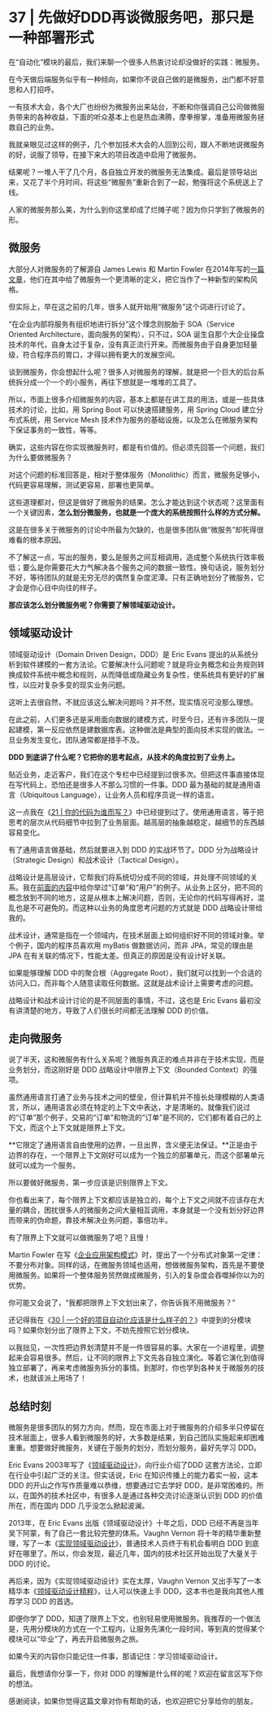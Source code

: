 # 37 | 先做好DDD再谈微服务吧，那只是一种部署形式
    

在“自动化”模块的最后，我们来聊一个很多人热衷讨论却没做好的实践：微服务。

在今天做后端服务似乎有一种倾向，如果你不说自己做的是微服务，出门都不好意思和人打招呼。

一有技术大会，各个大厂也纷纷为微服务出来站台，不断和你强调自己公司做微服务带来的各种收益，下面的听众基本上也是热血沸腾，摩拳擦掌，准备用微服务拯救自己的业务。

我就亲眼见过这样的例子，几个参加技术大会的人回到公司，跟人不断地说微服务的好，说服了领导，在接下来大的项目改造中启用了微服务。

结果呢？一堆人干了几个月，各自独立开发的微服务无法集成。最后是领导站出来，又花了半个月时间，将这些“微服务”重新合到了一起，勉强将这个系统送上了线。

人家的微服务那么美，为什么到你这里却成了烂摊子呢？因为你只学到了微服务的形。

## 微服务

大部分人对微服务的了解源自 James Lewis 和 Martin Fowler 在2014年写的[一篇文章](http://www.martinfowler.com/articles/microservices.html)，他们在其中给了微服务一个更清晰的定义，把它当作了一种新型的架构风格。

但实际上，早在这之前的几年，很多人就开始用“微服务”这个词进行讨论了。

“在企业内部将服务有组织地进行拆分”这个理念则脱胎于 SOA（Service Oriented Architecture，面向服务的架构），只不过，SOA 诞生自那个大企业操盘技术的年代，自身太过于复杂，没有真正流行开来。而微服务由于自身更加轻量级，符合程序员的胃口，才得以拥有更大的发展空间。

谈到微服务，你会想起什么呢？很多人对微服务的理解，就是把一个巨大的后台系统拆分成一个一个的小服务，再往下想就是一堆堆的工具了。

所以，市面上很多介绍微服务的内容，基本上都是在讲工具的用法，或是一些具体技术的讨论，比如，用 Spring Boot 可以快速搭建服务，用 Spring Cloud 建立分布式系统，用 Service Mesh 技术作为服务的基础设施，以及怎么在微服务架构下保证事务的一致性，等等。

确实，这些内容在你实现微服务时，都是有价值的。但必须先回答一个问题，我们为什么要做微服务？

对这个问题的标准回答是，相对于整体服务（Monolithic）而言，微服务足够小，代码更容易理解，测试更容易，部署也更简单。

这些道理都对，但这是做好了微服务的结果。怎么才能达到这个状态呢？这里面有一个关键因素，**怎么划分微服务，也就是一个庞大的系统按照什么样的方式分解。**

这是在很多关于微服务的讨论中所最为欠缺的，也是很多团队做“微服务”却死得很难看的根本原因。

不了解这一点，写出的服务，要么是服务之间互相调用，造成整个系统执行效率极低；要么是你需要花大力气解决各个服务之间的数据一致性。换句话说，服务划分不好，等待团队的就是无穷无尽的偶然复杂度泥潭。只有正确地划分了微服务，它才会是你心目中向往的样子。

**那应该怎么划分微服务呢？你需要了解领域驱动设计。**

## 领域驱动设计

领域驱动设计（Domain Driven Design，DDD）是 Eric Evans 提出的从系统分析到软件建模的一套方法论。它要解决什么问题呢？就是将业务概念和业务规则转换成软件系统中概念和规则，从而降低或隐藏业务复杂性，使系统具有更好的扩展性，以应对复杂多变的现实业务问题。

这听上去很自然，不就应该这么解决问题吗？并不然，现实情况可没那么理想。

在此之前，人们更多还是采用面向数据的建模方式，时至今日，还有许多团队一提起建模，第一反应依然是建数据库表。这种做法是典型的面向技术实现的做法。一旦业务发生变化，团队通常都是措手不及。

**DDD 到底讲了什么呢？它把你的思考起点，从技术的角度拉到了业务上。**

贴近业务，走近客户，我们在这个专栏中已经提到过很多次。但把这件事直接体现在写代码上，恐怕还是很多人不那么习惯的一件事。DDD 最为基础的就是通用语言（Ubiquitous Language），让业务人员和程序员说一样的语言。

这一点我在《[21 | 你的代码为谁而写？](http://time.geekbang.org/column/article/82581)》中已经提到过了。使用通用语言，等于把思考的层次从代码细节中拉到了业务层面。越高层的抽象越稳定，越细节的东西越容易变化。

有了通用语言做基础，然后就要进入到 DDD 的实战环节了。DDD 分为战略设计（Strategic Design）和战术设计（Tactical Design）。

战略设计是高层设计，它帮我们将系统切分成不同的领域，并处理不同领域的关系。我在[前面的内容](http://time.geekbang.org/column/article/82581)中给你举过“订单”和“用户”的例子。从业务上区分，把不同的概念放到不同的地方，这是从根本上解决问题，否则，无论你的代码写得再好，混乱也是不可避免的。而这种以业务的角度思考问题的方式就是 DDD 战略设计带给我的。

战术设计，通常是指在一个领域内，在技术层面上如何组织好不同的领域对象。举个例子，国内的程序员喜欢用 myBatis 做数据访问，而非 JPA，常见的理由是 JPA 在有关联的情况下，性能太差。但真正的原因是没有设计好关联。

如果能够理解 DDD 中的聚合根（Aggregate Root），我们就可以找到一个合适的访问入口，而非每个人随意读取任何数据。这就是战术设计上需要考虑的问题。

战略设计和战术设计讨论的是不同层面的事情，不过，这也是 Eric Evans 最初没有讲清楚的地方，导致了人们很长时间都无法理解 DDD 的价值。

## 走向微服务

说了半天，这和微服务有什么关系呢？微服务真正的难点并非在于技术实现，而是业务划分，而这刚好是 DDD 战略设计中限界上下文（Bounded Context）的强项。

虽然通用语言打通了业务与技术之间的壁垒，但计算机并不擅长处理模糊的人类语言，所以，通用语言必须在特定的上下文中表达，才是清晰的。就像我们说过的“订单”那个例子，交易的“订单”和物流的“订单”是不同的，它们都有着自己的上下文，而这个上下文就是限界上下文。

**它限定了通用语言自由使用的边界，一旦出界，含义便无法保证。**正是由于边界的存在，一个限界上下文刚好可以成为一个独立的部署单元，而这个部署单元就可以成为一个服务。

所以要做好微服务，第一步应该是识别限界上下文。

你也看出来了，每个限界上下文都应该是独立的，每个上下文之间就不应该存在大量的耦合，困扰很多人的微服务之间大量相互调用，本身就是一个没有划分好边界而带来的伪命题，靠技术解决业务问题，事倍功半。

有了限界上下文就可以做微服务了吧？且慢！

Martin Fowler 在写《[企业应用架构模式](http://book.douban.com/subject/1230559/)》时，提出了一个分布式对象第一定律：不要分布对象。同样的话，在微服务领域也适用，想做微服务架构，首先是不要使用微服务。如果将一个整体服务贸然做成微服务，引入的复杂度会吞噬掉你以为的优势。

你可能又会说了，“我都把限界上下文划出来了，你告诉我不用微服务？”

还记得我在《[30 | 一个好的项目自动化应该是什么样子的？](http://time.geekbang.org/column/article/86561)》中提到的分模块吗？如果你划分出了限界上下文，不妨先按照它划分模块。

以我拙见，一次性把边界划清楚并不是一件很容易的事。大家在一个进程里，调整起来会容易很多。然后，让不同的限界上下文先各自独立演化。等着它演化到值得独立部署了，再来考虑微服务拆分的事情。到那时，你也学到各种关于微服务的技术，也就该派上用场了！

## 总结时刻

微服务是很多团队的努力方向，然而，现在市面上对于微服务的介绍多半只停留在技术层面上，很多人看到微服务的好，大多数是结果，到自己团队实施起来却困难重重。想要做好微服务，关键在于服务的划分，而划分服务，最好先学习 DDD。

Eric Evans 2003年写了《[领域驱动设计](http://book.douban.com/subject/1629512/)》，向行业介绍了DDD 这套方法论，立即在行业中引起广泛的关注。但实话说，Eric 在知识传播上的能力着实一般，这本 DDD 的开山之作写作质量难以恭维，想要通过它去学好 DDD，是非常困难的。所以，在国外的技术社区中，有很多人是通过各种交流讨论逐渐认识到 DDD 的价值所在，而在国内 DDD 几乎没怎么掀起波澜。

2013年，在 Eric Evans 出版《领域驱动设计》十年之后，DDD 已经不再是当年吴下阿蒙，有了自己一套比较完整的体系。Vaughn Vernon 将十年的精华重新整理，写了一本《[实现领域驱动设计](http://book.douban.com/subject/25844633/)》，普通技术人员终于有机会看明白 DDD 到底好在哪里了。所以，你会发现，最近几年，国内的技术社区开始出现了大量关于 DDD 的讨论。

再后来，因为《实现领域驱动设计》实在太厚，Vaughn Vernon 又出手写了一本精华本《[领域驱动设计精粹](http://book.douban.com/subject/30333944/)》，让人可以快速上手 DDD，这本书也是我向其他人推荐学习 DDD 的首选。

即便你学了 DDD，知道了限界上下文，也别轻易使用微服务。我推荐的一个做法是，先用分模块的方式在一个工程内，让服务先演化一段时间，等到真的觉得某个模块可以“毕业”了，再去开启微服务之旅。

如果今天的内容你只能记住一件事，那请记住：学习领域驱动设计。

最后，我想请你分享一下，你对 DDD 的理解是什么样的呢？欢迎在留言区写下你的想法。

感谢阅读，如果你觉得这篇文章对你有帮助的话，也欢迎把它分享给你的朋友。
    